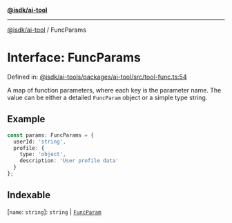 [**@isdk/ai-tool**](../README.md)

***

[@isdk/ai-tool](../globals.md) / FuncParams

# Interface: FuncParams

Defined in: [@isdk/ai-tools/packages/ai-tool/src/tool-func.ts:54](https://github.com/isdk/ai-tool.js/blob/e883e341c67e937e7d3a3e95e8bc56844896f5a3/src/tool-func.ts#L54)

A map of function parameters, where each key is the parameter name.
The value can be either a detailed `FuncParam` object or a simple type string.

## Example

```ts
const params: FuncParams = {
  userId: 'string',
  profile: {
    type: 'object',
    description: 'User profile data'
  }
};
```

## Indexable

\[`name`: `string`\]: `string` \| [`FuncParam`](FuncParam.md)
